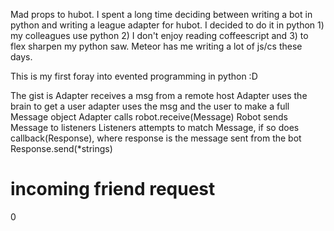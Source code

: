 Mad props to hubot.  I spent a long time deciding between writing a bot in python and writing a league adapter for hubot.  I decided to do it in python 1) my colleagues use python 2) I don't enjoy reading coffeescript and 3) to flex sharpen my python saw.  Meteor has me writing a lot of js/cs these days.

This is my first foray into evented programming in python :D

The gist is
Adapter receives a msg from a remote host
Adapter uses the brain to get a user
adapter uses the msg and the user to make a full Message object
Adapter calls robot.receive(Message)
Robot sends Message to listeners
Listeners attempts to match Message, if so does callback(Response), where response is the message sent from the bot
Response.send(*strings)

# incoming friend request
<presence to="sum37823604@pvp.net/3176425897" from="sum35
755654@pvp.net" type="subscribe"><priority>0</priority></presence>

